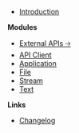-   [Introduction](/)

**Modules**

-   [External APIs 🡢](/api/)
-   [API Client](/api-client.md)
-   [Application](/application.md)
-   [File](/file.md)
-   [Stream](/stream.md)
-   [Text](/text.md)

**Links**

-   [Changelog](changelog)
